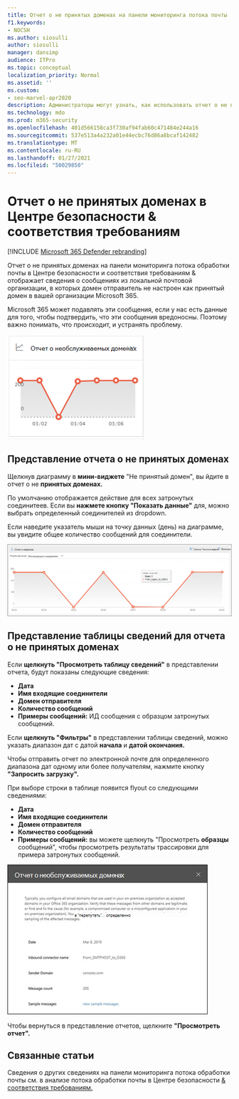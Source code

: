```yaml
---
title: Отчет о не принятых доменах на панели мониторинга потока почты
f1.keywords:
- NOCSH
ms.author: siosulli
author: siosulli
manager: dansimp
audience: ITPro
ms.topic: conceptual
localization_priority: Normal
ms.assetid: ''
ms.custom:
- seo-marvel-apr2020
description: Администраторы могут узнать, как использовать отчет о не принятых доменах на панели мониторинга потока обработки почты в Центре безопасности и соответствия требованиям & для отслеживания сообщений из локальной организации, в которой домен отправитель не настроен в Microsoft 365.
ms.technology: mdo
ms.prod: m365-security
ms.openlocfilehash: 401d566158ca3f730af94fab60c471484e244a16
ms.sourcegitcommit: 537e513a4a232a01e44ecbc76d86a8bcaf142482
ms.translationtype: MT
ms.contentlocale: ru-RU
ms.lasthandoff: 01/27/2021
ms.locfileid: "50029850"
---
```

# <a name="non-accepted-domain-report-in-the-security--compliance-center"></a>Отчет о не принятых доменах в Центре безопасности & соответствия требованиям

[!INCLUDE [Microsoft 365 Defender rebranding](../includes/microsoft-defender-for-office.md)]


Отчет о не принятых [](mail-flow-insights-v2.md) доменах на [](https://protection.office.com) панели мониторинга потока обработки почты в Центре безопасности и соответствия требованиям & отображает сведения о сообщениях из локальной почтовой организации, в которых домен отправитель не настроен как принятый домен в вашей организации Microsoft 365. 

Microsoft 365 может подавлять эти сообщения, если у нас есть данные для того, чтобы подтвердить, что эти сообщения вредоносны. Поэтому важно понимать, что происходит, и устранять проблему.

![Не принятый виджет домена на панели мониторинга потока обработки почты в Центре & соответствия требованиям](../../media/mfi-non-accepted-domain-report-widget.png)

## <a name="report-view-for-the-non-accepted-domain-report"></a>Представление отчета о не принятых доменах

Щелкнув диаграмму в **мини-виджете** "Не принятый домен", вы йдите в отчет о не **принятых доменах.**

По умолчанию отображается действие для всех затронутых соединитеев. Если вы **нажмете кнопку "Показать данные"** для, можно выбрать определенный соединителей из dropdown.

Если наведите указатель мыши на точку данных (день) на диаграмме, вы увидите общее количество сообщений для соединители.

![Представление отчета в отчете о не принятых доменах](../../media/mfi-non-accepted-domain-report-overview-view.png)

## <a name="details-table-view-for-the-non-accepted-domain-report"></a>Представление таблицы сведений для отчета о не принятых доменах

Если **щелкнуть "Просмотреть таблицу сведений"** в представлении отчета, будут показаны следующие сведения:

- **Дата**
- **Имя входящие соединители**
- **Домен отправителя**
- **Количество сообщений**
- **Примеры сообщений:** ИД сообщения с образцом затронутых сообщений.

Если **щелкнуть "Фильтры"** в представлении таблицы сведений, можно указать диапазон дат с датой **начала** и **датой окончания.**

Чтобы отправить отчет по электронной почте для определенного диапазона дат одному или более получателям, нажмите кнопку **"Запросить загрузку".**

При выборе строки в таблице появится flyout со следующими сведениями:

- **Дата**
- **Имя входящие соединители**
- **Домен отправителя**
- **Количество сообщений**
- **Примеры сообщений:** вы можете щелкнуть [](message-trace-scc.md) "Просмотреть **образцы** сообщений", чтобы просмотреть результаты трассировки для примера затронутых сообщений.

![Flyout Details after selecting a row in Details table view in the Non-accepted domain report](../../media/mfi-non-accepted-domain-report-details-flyout.png)

Чтобы вернуться в представление отчетов, щелкните **"Просмотреть отчет".**

## <a name="related-topics"></a>Связанные статьи

Сведения о других сведениях на панели мониторинга потока обработки почты см. в анализе потока обработки почты в Центре безопасности [& соответствия требованиям.](mail-flow-insights-v2.md)
